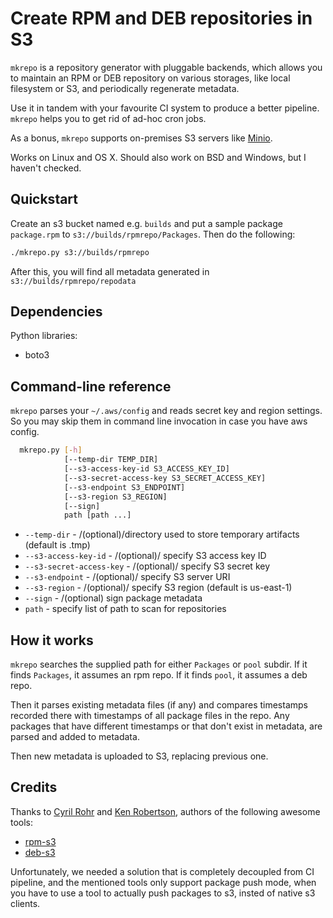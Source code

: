 # Create RPM and DEB repositories in S3

`mkrepo` is a repository generator with pluggable backends,
which allows you to maintain an RPM or DEB repository on various
storages, like local filesystem or S3, and periodically regenerate metadata.

Use it in tandem with your favourite CI system to produce a better pipeline.
`mkrepo` helps you to get rid of ad-hoc cron jobs.

As a bonus, `mkrepo` supports on-premises S3 servers like [Minio](http://minio.io).

Works on Linux and OS X. Should also work on BSD and Windows, but I haven't checked.

## Quickstart

Create an s3 bucket named e.g. `builds` and put a sample package `package.rpm` to `s3://builds/rpmrepo/Packages`. Then do the following:

``` bash
./mkrepo.py s3://builds/rpmrepo
```

After this, you will find all metadata generated in `s3://builds/rpmrepo/repodata`

## Dependencies

Python libraries:

* boto3

## Command-line reference

`mkrepo` parses your `~/.aws/config` and reads secret key and region settings.
So you may skip them in command line invocation in case you have aws config.

``` bash
  mkrepo.py [-h] 
            [--temp-dir TEMP_DIR]
            [--s3-access-key-id S3_ACCESS_KEY_ID]
            [--s3-secret-access-key S3_SECRET_ACCESS_KEY]
            [--s3-endpoint S3_ENDPOINT]
            [--s3-region S3_REGION]
            [--sign]
            path [path ...]
```

* `--temp-dir` - /(optional)/directory used to store temporary artifacts (default is .tmp)
* `--s3-access-key-id` - /(optional)/ specify S3 access key ID
* `--s3-secret-access-key` - /(optional)/ specify S3 secret key
* `--s3-endpoint` - /(optional)/ specify S3 server URI
* `--s3-region` - /(optional)/ specify S3 region (default is us-east-1)
* `--sign` - /(optional) sign package metadata
* `path` - specify list of path to scan for repositories

## How it works

`mkrepo` searches the supplied path for either `Packages` or `pool` subdir. If
it finds `Packages`, it assumes an rpm repo. If it finds `pool`, it assumes a
deb repo.

Then it parses existing metadata files (if any) and compares timestamps recorded
there with timestamps of all package files in the repo. Any packages that have
different timestamps or that don't exist in metadata, are parsed and added to
metadata.

Then new metadata is uploaded to S3, replacing previous one.

## Credits

Thanks to [Cyril Rohr](https://github.com/crohr) and [Ken Robertson](https://github.com/krobertson), authors of the following awesome tools:

* [rpm-s3](https://github.com/crohr/rpm-s3)
* [deb-s3](https://github.com/krobertson/deb-s3)

Unfortunately, we needed a solution that is completely decoupled from CI pipeline,
and the mentioned tools only support package push mode, when you have to use a
tool to actually push packages to s3, insted of native s3 clients.
